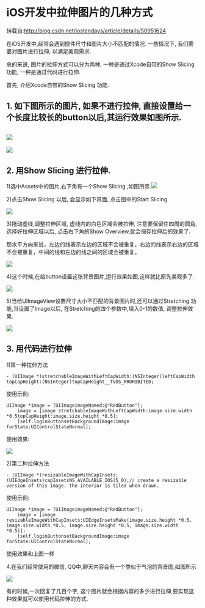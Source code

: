 # iOS开发中拉伸图片的几种方式

转载自:http://blog.csdn.net/iostendays/article/details/50951624

在iOS开发中,经常会遇到控件尺寸和图片大小不匹配的情况. 一些情况下, 我们需要对图片进行拉伸, 以满足美观需求.

总的来说, 图片的拉伸方式可以分为两种, 一种是通过Xcode自带的Show Slicing功能, 一种是通过代码进行拉伸.

首先, 介绍Xcode自带的Show Slicing 功能.

## 1. 如下图所示的图片, 如果不进行拉伸, 直接设置给一个长度比较长的button以后,其运行效果如图所示.

## ![](/assets/Center.png)

![](/assets/20160322005830160.png)

## 2. 用Show Slicing 进行拉伸.

1\)选中Assets中的图片,右下角有一个Show Slicing ,如图所示.![](/assets/20160322010343475.png)

2\)点击Show Slicing 以后, 会显示如下界面, 点击图中的Start Slicing

 ![](/assets/20160322010559975.png)

3\)拖动虚线,调整拉伸区域, 虚线内的白色区域会被拉伸, 注意要保留住四周的圆角,选择好拉伸区域以后, 点击右下角的Show Overview,就会保存拉伸后的效果了.

那水平方向来说，左边的线表示左边的区域不会被重复，右边的线表示右边的区域不会被重复，中间的线和左边的线之间的区域会被重复。

![](/assets/20160322010823055.png)

4\)这个时候,在给button设置这张背景图片,运行效果如图,这样就比原先美观多了.

![](/assets/20160322011114337.png)

5\)当给UIImageView设置尺寸大小不匹配的背景图片时,还可以通过Stretching 功能,当设置了Image以后, 在Stretching的四个参数中,填入0-1的数值, 调整拉伸效果.

![](/assets/20160322011754574.png)

## 3. 用代码进行拉伸

1\)第一种拉伸方法

```
- (UIImage *)stretchableImageWithLeftCapWidth:(NSInteger)leftCapWidth topCapHeight:(NSInteger)topCapHeight__TVOS_PROHIBITED;
```

使用示例:

```
UIImage *image = [UIImageimageNamed:@"RedButton"];
    image = [image stretchableImageWithLeftCapWidth:image.size.width *0.5topCapHeight:image.size.height *0.5];
    [self.loginButtonsetBackgroundImage:image forState:UIControlStateNormal];
```

   使用效果:

![](/assets/20160322011715386.png)

2\)第二种拉伸方法

```
- (UIImage *)resizableImageWithCapInsets:(UIEdgeInsets)capInsetsNS_AVAILABLE_IOS(5_0);// create a resizable version of this image. the interior is tiled when drawn.
```

使用示例:

```
UIImage *image = [UIImageimageNamed:@"RedButton"];
    image = [image resizableImageWithCapInsets:UIEdgeInsetsMake(image.size.height *0.5, image.size.width *0.5, image.size.height *0.5, image.size.width *0.5)];
    [self.loginButtonsetBackgroundImage:image forState:UIControlStateNormal];
```

使用效果和上图一样

4.在我们经常使用的微信, QQ中,聊天内容会有一个类似于气泡的背景图,如图所示

![](/assets/20160322011633573.png)

有的时候,一次回复了几百个字, 这个图片就会根据内容的多少进行拉伸,要实现这种效果就可以使用代码拉伸的方式.



